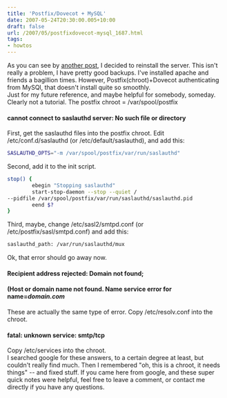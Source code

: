 ```yaml
---
title: 'Postfix/Dovecot + MySQL'
date: 2007-05-24T20:30:00.005+10:00
draft: false
url: /2007/05/postfixdovecot-mysql_1687.html
tags: 
- howtos
---
```


As you can see by [another post](http://www.blogger.com/tech-blog/gentoo-test/), I decided to reinstall the server. This isn't really a problem, I have pretty good backups. I've installed apache and friends a bagillion times. However, Postfix(chroot)+Dovecot authenticating from MySQl, that doesn't install quite so smoothly.  
Just for my future reference, and maybe helpful for somebody, someday. Clearly not a tutorial. The postfix chroot = /var/spool/postfix  

#### cannot connect to saslauthd server: No such file or directory

  
  
First, get the saslauthd files into the postfix chroot. Edit /etc/conf.d/saslauthd (or /etc/default/saslauthd), and add this:  
```bash
SASLAUTHD_OPTS="-m /var/spool/postfix/var/run/saslauthd"
```  
  
Second, add it to the init script.  
```bash
stop() {
        ebegin "Stopping saslauthd"
        start-stop-daemon --stop --quiet /
--pidfile /var/spool/postfix/var/run/saslauthd/saslauthd.pid
        eend $?
}
```  
  
Third, maybe, change /etc/sasl2/smtpd.conf (or /etc/postfix/sasl/smtpd.conf) and add this:  
```bash
saslauthd_path: /var/run/saslauthd/mux
```  
  
Ok, that error should go away now.  

#### Recipient address rejected: Domain not found;

  

#### (Host or domain name not found. Name service error for name=_domain.com_

  
  
These are actually the same type of error. Copy /etc/resolv.conf into the chroot.  

#### fatal: unknown service: smtp/tcp

  
  
Copy /etc/services into the chroot.  
I searched google for these answers, to a certain degree at least, but couldn't really find much. Then I remembered "oh, this is a chroot, it needs things" -- and fixed stuff. If you came here from google, and these super quick notes were helpful, feel free to leave a comment, or contact me directly if you have any questions.